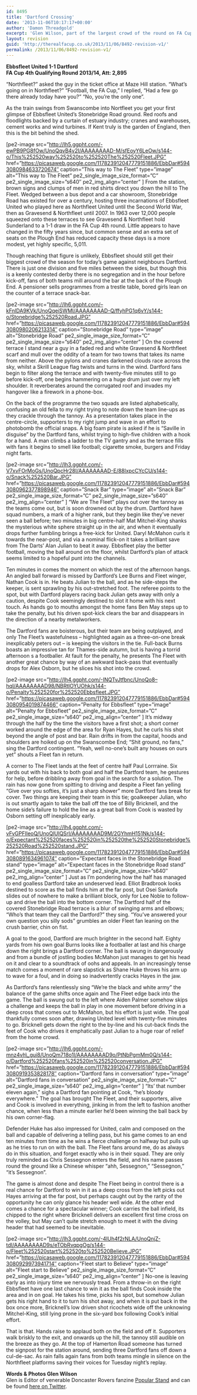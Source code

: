 ```yaml
---
id: 8495
title: 'Dartford Crossing'
date: '2013-11-06T10:17:17+00:00'
author: 'Damon Threadgold'
excerpt: 'Glen Wilson, part of the largest crowd of the round on FA Cup derby day in the garden shed of England.'
layout: revision
guid: 'http://therealfacup.co.uk/2013/11/06/8492-revision-v1/'
permalink: /2013/11/06/8492-revision-v1/
---
```


**Ebbsfleet United 1-1 Dartford**  
**FA Cup 4th Qualifying Round 2013/14, Att: 2,895**

“Northfleet?” asked the guy in the ticket office at Maze Hill station. “What’s going on in Northfleet?” “Football, the FA Cup,” I replied, “Had a few go there already today have you?” “No, you’re the only one”.

As the train swings from Swanscombe into Nortfleet you get your first glimpse of Ebbsfleet United’s Stonebridge Road ground. Red roofs and floodlights backed by a curtain of estuary industry; cranes and warehouses, cement works and wind turbines. If Kent truly is the garden of England, then this is the bit behind the shed.

\[pe2-image src=”http://lh5.ggpht.com/-ewPB9PG8fOw/UnoQqvB4v2I/AAAAAAAAD-M/sfEoyY6LeOw/s144-o/This%252520way%252520to%252520The%252520Fleet.JPG” href=”https://picasaweb.google.com/117823912047779151886/EbbDar#5943080984633720674″ caption=”This way to The Fleet” type=”image” alt=”This way to The Fleet” pe2\_single\_image\_size\_format=”C” pe2\_single\_image\_size=”s640″ pe2\_img\_align=”center” \] From the station, brown signs and clumps of men in red shirts direct you down the hill to The Fleet. Wedged between a bus depot and a car showroom, Stonebridge Road has existed for over a century, hosting three incarnations of Ebbsfleet United who played here as Northfleet United until the Second World War, then as Gravesend &amp; Northfleet until 2007. In 1963 over 12,000 people squeezed onto these terraces to see Gravesend &amp; Northfleet hold Sunderland to a 1-1 draw in the FA Cup 4th round. Little appears to have changed in the fifty years since, but common sense and an extra set of seats on the Plough End has reduced capacity these days is a more modest, yet highly specific, 5,011.

Though reaching that figure is unlikely, Ebbsfleet should still get their biggest crowd of the season for today’s game against neighbours Dartford. There is just one division and five miles between the sides, but though this is a keenly contested derby there is no segregation and in the hour before kick-off, fans of both teams mill around the bar at the back of the Plough End. A pensioner sells programmes from a trestle table, bored girls lean on the counter of a terrace snack-bar.

\[pe2-image src=”http://lh6.ggpht.com/–kFnlDA9KVk/UnoQqeiSWMI/AAAAAAAAD-Q/ffyhPG1q6vY/s144-o/Stonebridge%252520Road.JPG” href=”https://picasaweb.google.com/117823912047779151886/EbbDar#5943080980206213314″ caption=”Stonebridge Road” type=”image” alt=”Stonebridge Road” pe2\_single\_image\_size\_format=”C” pe2\_single\_image\_size=”s640″ pe2\_img\_align=”center” \] On the covered terrace I stand near a guy in a faded red and white Gravesend &amp; Northfleet scarf and mull over the oddity of a team for two towns that takes its name from neither. Above the pylons and cranes darkened clouds race across the sky, whilst a Skrill League flag twists and turns in the wind. Dartford fans begin to filter along the terrace and with twenty-five minutes still to go before kick-off, one begins hammering on a huge drum just over my left shoulder. It reverberates around the corrugated roof and invades my hangover like a firework in a phone-box.

On the back of the programme the two squads are listed alphabetically, confusing an old fella to my right trying to note down the team line-ups as they crackle through the tannoy. As a presentation takes place in the centre-circle, supporters to my right jump and wave in an effort to photobomb the official snaps. A big foam pirate is asked if he is “Saville in disguise” by the Dartford fans, whilst trying to high-five children with a hook for a hand. A man climbs a ladder to the TV gantry and as the terrace fills with fans it begins to smell like football; cigarette smoke, burgers and Friday night farts.

\[pe2-image src=”http://lh3.ggpht.com/-V7xvFOrMoGs/UnoQpcHr28I/AAAAAAAAD-E/88lxpcCYcCU/s144-o/Snack%252520Bar.JPG” href=”https://picasaweb.google.com/117823912047779151886/EbbDar#5943080962377898946″ caption=”Snack Bar” type=”image” alt=”Snack Bar” pe2\_single\_image\_size\_format=”C” pe2\_single\_image\_size=”s640″ pe2\_img\_align=”center” \] “We are The Fleet” plays out over the tannoy as the teams come out, but is soon drowned out by the drum. Dartford have squad numbers, a mark of a higher rank, but they begin like they’ve never seen a ball before; two minutes in big centre-half Mat Mitchel-King shanks the mysterious white sphere straight up in the air, and when it eventually drops further fumbling brings a free-kick for United. Daryl McMahon curls it towards the near-post, and via a nominal flick-on it takes a brilliant save from The Darts’ Alan Julian to beat it away. Ebbsfleet play the better football, moving the ball around on the floor, whilst Dartford’s plan of attack seems limited to a hopeful punt into the channels.

Ten minutes in comes the moment on which the rest of the afternoon hangs. An angled ball forward is missed by Dartford’s Lee Burns and Fleet winger, Nathan Cook is in. He beats Julian to the ball, and as he side-steps the keeper, is sent sprawling by his out-stretched foot. The referee points to the spot, but with Dartford players racing back Julian gets away with only a caution, despite Cook seemingly destined to slot it home with his next touch. As hands go to mouths amongst the home fans Ben May steps up to take the penalty, but his driven spot-kick clears the bar and disappears in the direction of a nearby metalworkers.

The Dartford fans are boisterous, but their team are being outplayed, and only The Fleet’s wastefulness – highlighted again as a three-on-one break inexplicably peters out – is keeping the visitors in the tie. Full-back Burns boasts an impressive tan for Thames-side autumn, but is having a torrid afternoon s a footballer. At fault for the penalty, he presents The Fleet with another great chance by way of an awkward back-pass that eventually drops for Alex Osborn, but he slices his shot into the crowd.

\[pe2-image src=”http://lh4.ggpht.com/-INQTvJtfbnc/UnoQo8–hqI/AAAAAAAAD98/NBRtIOYUOhk/s144-o/Penalty%252520for%252520Ebbsfleet.JPG” href=”https://picasaweb.google.com/117823912047779151886/EbbDar#5943080954019874466″ caption=”Penalty for Ebbsfleet” type=”image” alt=”Penalty for Ebbsfleet” pe2\_single\_image\_size\_format=”C” pe2\_single\_image\_size=”s640″ pe2\_img\_align=”center” \] It’s midway through the half by the time the visitors have a first shot; a short corner worked around the edge of the area for Ryan Hayes, but he curls his shot beyond the angle of post and bar. Rain drifts in from the capital, hoods and shoulders are hoiked up on the Swanscombe End; “Shit ground, no fans,” sing the Dartford contingent. “Yeah, well no-one’s built any houses on ours yet” shouts a Fleet fan in return.

A corner to The Fleet lands at the feet of centre half Paul Lorrraine. Six yards out with his back to both goal and half the Dartford team, he gestures for help, before dribbling away from goal in the search for a solution. The rain has now gone from spitting to driving and despite a Fleet fan yelling “Give over you softies, it’s just a sharp shower” more Dartford fans break for cover. Two things are keeping their team in this tie; goalkeeper Julian, who is out smartly again to take the ball off the toe of Billy Bricknell, and the home side’s failure to hold the line as a great ball from Cook is wasted by Osborn setting off inexplicably early.

\[pe2-image src=”http://lh4.ggpht.com/-vFvGPFIleoQ/UnoQlUlQSrI/AAAAAAAAD9M/2GYhmH151Nk/s144-o/Expectant%252520faces%252520in%252520the%252520Stonebridge%252520Road%252520stand.JPG” href=”https://picasaweb.google.com/117823912047779151886/EbbDar#5943080891634961074″ caption=”Expectant faces in the Stonebridge Road stand” type=”image” alt=”Expectant faces in the Stonebridge Road stand” pe2\_single\_image\_size\_format=”C” pe2\_single\_image\_size=”s640″ pe2\_img\_align=”center” \] Just as I’m pondering how the half has managed to end goalless Dartford take an undeserved lead. Elliot Bradbrook looks destined to score as the ball finds him at the far post, but Osei Sankofa slides out of nowhere to make a brilliant block, only for Lee Noble to follow-up and drive the ball into the bottom corner. The Dartford half of the covered Stonebridge Road terrace is a blur of swinging arms and elbows; “Who’s that team they call the Dartford?” they sing. “You’ve answered your own question you silly sods” grumbles an older Fleet fan leaning on the crush barrier, chin on fist.

A goal to the good, Dartford are much brighter in the second half. Eighty yards from his own goal Burns looks like a footballer at last and his charge down the right brings a Dartford corner. The ball is swung in dangerously and from a bundle of jostling bodies McMahon just manages to get his head on it and clear to a soundtrack of oohs and appeals. In an increasingly tense match comes a moment of rare slapstick as Shane Huke throws his arm up to wave for a foul, and in doing so inadvertently cracks Hayes in the jaw.

As Dartford’s fans relentlessly sing “We’re the black and white army” the balance of the game shifts once again and The Fleet edge back into the game. The ball is swung out to the left where Aiden Palmer somehow skips a challenge and keeps the ball in play in one movement before driving in a deep cross that comes out to McMahon, but his effort is just wide. The goal thankfully comes soon after, drawing United level with twenty-five minutes to go. Bricknell gets down the right to the by-line and his cut-back finds the feet of Cook who drives it emphatically past Julian to a huge roar of relief from the home crowd.

\[pe2-image src=”http://lh6.ggpht.com/-mnz4vh\_gui8/UnoQm718o1I/AAAAAAAAD9o/PtNbPgmMm0Q/s144-o/Dartford%252520fans%252520in%252520conversation.JPG” href=”https://picasaweb.google.com/117823912047779151886/EbbDar#5943080919353828178″ caption=”Dartford fans in conversation” type=”image” alt=”Dartford fans in conversation” pe2\_single\_image\_size\_format=”C” pe2\_single\_image\_size=”s640″ pe2\_img\_align=”center” \] “Its’ that number eleven again,” sighs a Dartford fan pointing at Cook, “he’s bloody everywhere.” The goal has brought The Fleet, and their supporters, alive and Cook is involved in everything, jinking in from the left to fashion another chance, when less than a minute earlier he’d been winning the ball back by his own corner-flag.

Defender Huke has also impressed for United, calm and composed on the ball and capable of delivering a telling pass, but his game comes to an end ten minutes from time as he wins a fierce challenge on halfway but pulls up as he tries to run on with the ball. The Fleet fans around me, do as always do in this situation, and forget exactly who is in their squad. They are only truly reminded as Chris Sessegnon enters the field, and his name passes round the ground like a Chinese whisper “ahh, Sessegnon,” “Sessegnon,” “it’s Sessegnon”.

The game is almost done and despite The Fleet being in control there is a real chance for Dartford to win in it as a deep cross from the left picks out Hayes arriving at the far post, but perhaps caught out by the rarity of the opportunity he can only glance his header well wide. At the other end comes a chance for a spectacular winner; Cook carries the ball infield, its chipped to the right where Bricknell delivers an excellent first time cross on the volley, but May can’t quite stretch enough to meet it with the diving header that had seemed to be inevitable.

\[pe2-image src=”http://lh3.ggpht.com/-4IUh4f2rNLA/UnoQnjZ-tdI/AAAAAAAAD9s/eTObRvqpgOg/s144-o/Fleet%252520start%252520to%252520Believe.JPG” href=”https://picasaweb.google.com/117823912047779151886/EbbDar#5943080929973941714″ caption=”Fleet start to Believe” type=”image” alt=”Fleet start to Believe” pe2\_single\_image\_size\_format=”C” pe2\_single\_image\_size=”s640″ pe2\_img\_align=”center” \] No-one is leaving early as into injury time we nervously tread. From a throw-in on the right Ebbsfleet have one last chance to win it as the ball finds Cook inside the area and in on goal. He takes his time, picks his spot, but somehow Julian gets his right hand to it to turn his shot away, and when it is put back in the box once more, Bricknell’s low driven shot ricochets wide off the unknowing Mitchel-King, still lying prone in the six-yard box following Cook’s initial effort.

That is that. Hands raise to applaud both on the field and off it. Supporters walk briskly to the exit, and onwards up the hill, the tannoy still audible on the breeze as they go. At the top of Hamerton Road someone has turned the signpost for the station around, sending three Dartford fans off down a cul-de-sac. As rain falls again fans from both teams mingle in silence on the Northfleet platforms saving their voices for Tuesday night’s replay.

**Words &amp; Photos Glen Wilson**  
Glen is Editor of venerable Doncaster Rovers fanzine [Popular Stand](http://popularstand.wordpress.com/) and can be found [here on Twitter](https://twitter.com/vivarovers).